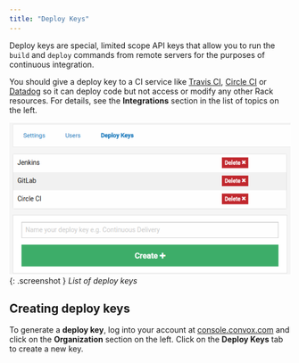 ```yaml
---
title: "Deploy Keys"
---
```


Deploy keys are special, limited scope API keys that allow you to run the `build` and `deploy` commands from remote servers for the purposes of continuous integration.

You should give a deploy key to a CI service like [Travis CI](/docs/travis-ci/), [Circle CI](/docs/circle-ci/) or [Datadog](/docs/datadog/) so it can deploy code but not access or modify any other Rack resources. For details, see the **Integrations** section in the list of topics on the left.

![Deploy Keys](/assets/images/docs/rbac/deploy-keys.png){: .screenshot } *List of deploy keys*


## Creating deploy keys

To generate a **deploy key**, log into your account at [console.convox.com](https://console.convox.com) and click on the **Organization** section on the left. Click on the **Deploy Keys** tab to create a new key.

